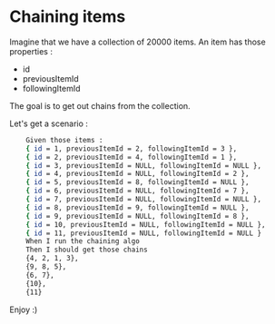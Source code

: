 # Chaining items

Imagine that we have a collection of 20000 items.
An item has those properties :
* id
* previousItemId
* followingItemId

The goal is to get out chains from the collection.

Let's get a scenario :
```bash
	Given those items :
	{ id = 1, previousItemId = 2, followingItemId = 3 },
	{ id = 2, previousItemId = 4, followingItemId = 1 },
	{ id = 3, previousItemId = NULL, followingItemId = NULL },
	{ id = 4, previousItemId = NULL, followingItemId = 2 },
	{ id = 5, previousItemId = 8, followingItemId = NULL },
	{ id = 6, previousItemId = NULL, followingItemId = 7 },
	{ id = 7, previousItemId = NULL, followingItemId = NULL },
	{ id = 8, previousItemId = 9, followingItemId = NULL },
	{ id = 9, previousItemId = NULL, followingItemId = 8 },
	{ id = 10, previousItemId = NULL, followingItemId = NULL },
	{ id = 11, previousItemId = NULL, followingItemId = NULL }
	When I run the chaining algo
	Then I should get those chains 
	{4, 2, 1, 3},
	{9, 8, 5},
	{6, 7},
	{10},
	{11}
```

Enjoy :)